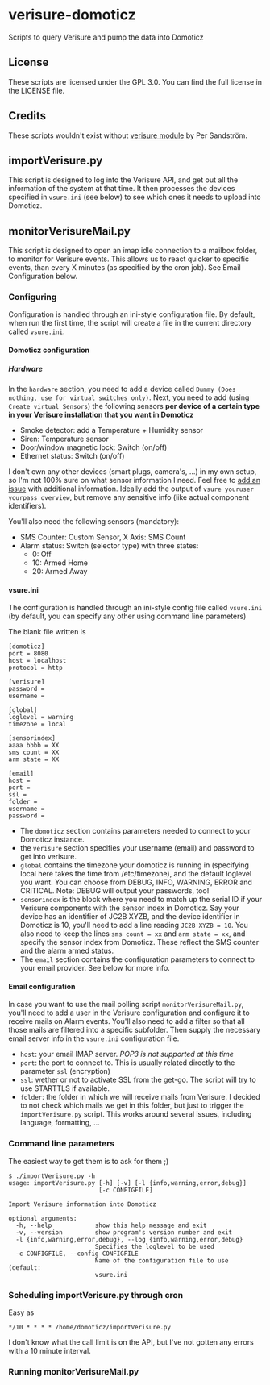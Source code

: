 # verisure-domoticz
Scripts to query Verisure and pump the data into Domoticz

## License
These scripts are licensed under the GPL 3.0. You can find the full license in the LICENSE file.

## Credits
These scripts wouldn't exist without [verisure module](https://github.com/persandstrom/python-verisure) by Per Sandström.

## importVerisure.py
This script is designed to log into the Verisure API, and get out all the information of the system at that time.
It then processes the devices specified in `vsure.ini` (see below) to see which ones it needs to upload into Domoticz.

## monitorVerisureMail.py
This script is designed to open an imap idle connection to a mailbox folder, to monitor for Verisure events. This allows us to react quicker to specific events, than every X minutes (as specified by the cron job). See Email Configuration below.

### Configuring
Configuration is handled through an ini-style configuration file. By default, when run the first time, the script will create a file in the current directory called `vsure.ini`.

#### Domoticz configuration
##### Hardware
In the `hardware` section, you need to add a device called `Dummy (Does nothing, use for virtual switches only)`.
Next, you need to add (using `Create virtual Sensors`) the following sensors **per device of a certain type in your Verisure installation that you want in Domoticz**
  * Smoke detector: add a Temperature + Humidity sensor
  * Siren: Temperature sensor
  * Door/window magnetic lock: Switch (on/off)
  * Ethernet status: Switch (on/off)

I don't own any other devices (smart plugs, camera's, ...) in my own setup, so I'm not 100% sure on what sensor information I need. Feel free to [add an issue](https://github.com/jdeluyck/verisure-domoticz/issues/new) with additional information. Ideally add the output of `vsure youruser yourpass overview`, but remove any sensitive info (like actual component identifiers).

You'll also need the following sensors (mandatory):
  * SMS Counter: Custom Sensor, X Axis: SMS Count
  * Alarm status: Switch (selector type) with three states: 
    * 0: Off
    * 10: Armed Home
    * 20: Armed Away

#### vsure.ini
The configuration is handled through an ini-style config file called `vsure.ini` (by default, you can specify any other using command line parameters)

The blank file written is
```
[domoticz]
port = 8080
host = localhost
protocol = http

[verisure]
password = 
username = 

[global]
loglevel = warning
timezone = local

[sensorindex]
aaaa bbbb = XX
sms count = XX
arm state = XX

[email]
host =
port = 
ssl = 
folder = 
username = 
password = 
```

  * The `domoticz` section contains parameters needed to connect to your Domoticz instance.
  * the `verisure` section specifies your username (email) and password to get into verisure.
  * `global` contains the timezone your domoticz is running in (specifying local here takes the time from /etc/timezone), and the default loglevel you want. You can choose from DEBUG, INFO, WARNING, ERROR and CRITICAL. Note: DEBUG will output your passwords, too!
  * `sensorindex` is the block where you need to match up the serial ID if your Verisure components with the sensor index in Domoticz. Say your device has an identifier of JC2B XYZB, and the device identifier in Domoticz is 10, you'll need to add a line reading `JC2B XYZB = 10`.
    You also need to keep the lines `sms count = xx` and `arm state = xx`, and specify the sensor index from Domoticz. These reflect the SMS counter and the alarm armed status.
  * The `email` section contains the configuration parameters to connect to your email provider. See below for more info.

#### Email configuration
In case you want to use the mail polling script `monitorVerisureMail.py`, you'll need to add a user in the Verisure configuration and configure it to receive mails on Alarm events. You'll also need to add a filter so that all those mails are filtered into a specific subfolder.
Then supply the necessary email server info in the `vsure.ini` configuration file.
  * `host`: your email IMAP server. _POP3 is not supported at this time_
  * `port`: the port to connect to. This is usually related directly to the parameter `ssl` (encryption)
  * `ssl`: wether or not to activate SSL from the get-go. The script will try to use STARTTLS if available.
  * `folder`: the folder in which we will receive mails from Verisure. I decided to not check which mails we get in this folder, but just to trigger the `importVerisure.py` script. This works around several issues, including language, formatting, ...

### Command line parameters
The easiest way to get them is to ask for them ;)
```
$ ./importVerisure.py -h
usage: importVerisure.py [-h] [-v] [-l {info,warning,error,debug}]
                         [-c CONFIGFILE]

Import Verisure information into Domoticz

optional arguments:
  -h, --help            show this help message and exit
  -v, --version         show program's version number and exit
  -l {info,warning,error,debug}, --log {info,warning,error,debug}
                        Specifies the loglevel to be used
  -c CONFIGFILE, --config CONFIGFILE
                        Name of the configuration file to use (default:
                        vsure.ini
```

### Scheduling importVerisure.py through cron
Easy as
```
*/10 * * * * /home/domoticz/importVerisure.py
```

I don't know what the call limit is on the API, but I've not gotten any errors with a 10 minute interval.

### Running monitorVerisureMail.py
